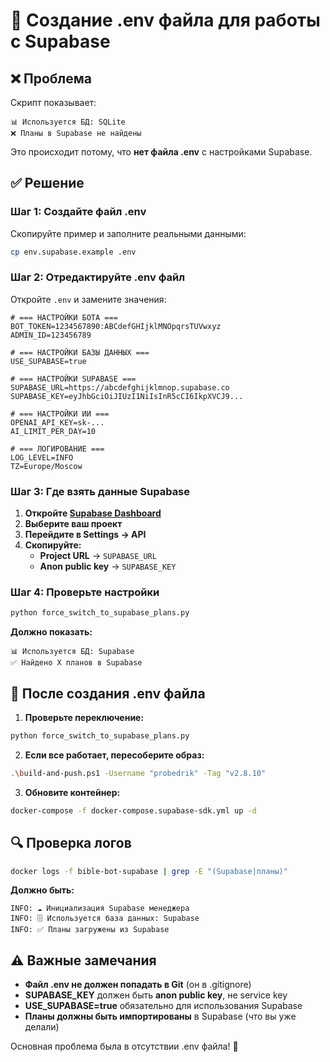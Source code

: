 # 🔧 Создание .env файла для работы с Supabase

## ❌ Проблема
Скрипт показывает:
```
📊 Используется БД: SQLite
❌ Планы в Supabase не найдены
```

Это происходит потому, что **нет файла .env** с настройками Supabase.

## ✅ Решение

### **Шаг 1: Создайте файл .env**
Скопируйте пример и заполните реальными данными:

```bash
cp env.supabase.example .env
```

### **Шаг 2: Отредактируйте .env файл**
Откройте `.env` и замените значения:

```env
# === НАСТРОЙКИ БОТА ===
BOT_TOKEN=1234567890:ABCdefGHIjklMNOpqrsTUVwxyz
ADMIN_ID=123456789

# === НАСТРОЙКИ БАЗЫ ДАННЫХ ===
USE_SUPABASE=true

# === НАСТРОЙКИ SUPABASE ===
SUPABASE_URL=https://abcdefghijklmnop.supabase.co
SUPABASE_KEY=eyJhbGciOiJIUzI1NiIsInR5cCI6IkpXVCJ9...

# === НАСТРОЙКИ ИИ ===
OPENAI_API_KEY=sk-...
AI_LIMIT_PER_DAY=10

# === ЛОГИРОВАНИЕ ===
LOG_LEVEL=INFO
TZ=Europe/Moscow
```

### **Шаг 3: Где взять данные Supabase**

1. **Откройте [Supabase Dashboard](https://app.supabase.com/)**
2. **Выберите ваш проект**
3. **Перейдите в Settings → API**
4. **Скопируйте:**
   - **Project URL** → `SUPABASE_URL`
   - **Anon public key** → `SUPABASE_KEY`

### **Шаг 4: Проверьте настройки**
```bash
python force_switch_to_supabase_plans.py
```

**Должно показать:**
```
📊 Используется БД: Supabase
✅ Найдено X планов в Supabase
```

## 🎯 После создания .env файла

1. **Проверьте переключение:**
```bash
python force_switch_to_supabase_plans.py
```

2. **Если все работает, пересоберите образ:**
```bash
.\build-and-push.ps1 -Username "probedrik" -Tag "v2.8.10"
```

3. **Обновите контейнер:**
```bash
docker-compose -f docker-compose.supabase-sdk.yml up -d
```

## 🔍 Проверка логов
```bash
docker logs -f bible-bot-supabase | grep -E "(Supabase|планы)"
```

**Должно быть:**
```
INFO: ☁️ Инициализация Supabase менеджера
INFO: 🗄️ Используется база данных: Supabase
INFO: ✅ Планы загружены из Supabase
```

## ⚠️ Важные замечания

- **Файл .env не должен попадать в Git** (он в .gitignore)
- **SUPABASE_KEY** должен быть **anon public key**, не service key
- **USE_SUPABASE=true** обязательно для использования Supabase
- **Планы должны быть импортированы** в Supabase (что вы уже делали)

Основная проблема была в отсутствии .env файла! 🎯 